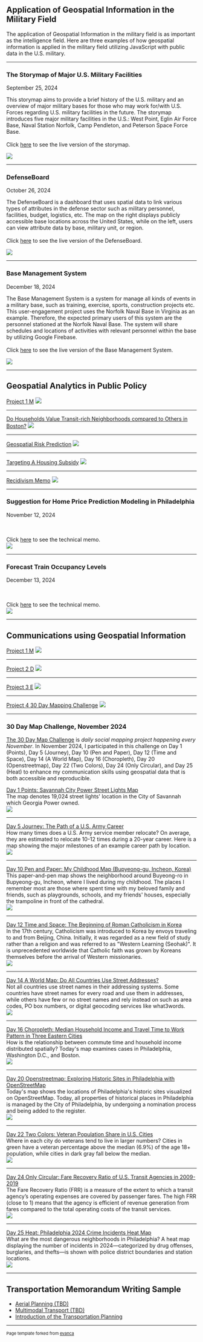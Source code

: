 ## Application of Geospatial Information in the Military Field

The application of Geospatial Information in the military field is as important as the intelligence field. Here are three examples of how geospatial information is applied in the military field utilizing JavaScript with public data in the U.S. military.

---

### The Storymap of Major U.S. Military Facilities

September 25, 2024

This storymap aims to provide a brief history of the U.S. military and an overview of major military bases for those who may work for/with U.S. Forces regarding U.S. military facilities in the future. 
The storymap introduces five major military facilities in the U.S.: West Point, Eglin Air Force Base, Naval Station Norfolk, Camp Pendleton, and Peterson Space Force Base.
<br><br>Click [here](https://yjmark.github.io/story-map-project/Jun_Youngsang/) to see the live version of the storymap.

<img src="images/storymapimage.jpeg?raw=true"/>

---

### DefenseBoard

October 26, 2024

The DefenseBoard is a dashboard that uses spatial data to link various types of attributes in the defense sector such as military personnel, facilities, budget, logistics, etc.
The map on the right displays publicly accessible base locations across the United States, while on the left, users can view attribute data by base, military unit, or region.
<br><br>Click [here](https://yjmark.github.io/dashboard-project/Jun_Youngsang/) to see the live version of the DefenseBoard.

<img src="images/dashboardimage.jpeg?raw=true"/>

---

### Base Management System

December 18, 2024

The Base Management System is a system for manage all kinds of events in a military base, such as training, exercise, sports, construction projects etc. This user-engagement project uses the Norfolk Naval Base in Virginia as an example. Therefore, the expected primary users of this system are the personnel stationed at the Norfolk Naval Base. The system will share schedules and locations of activities with relevant personnel within the base by utilizing Google Firebase.
<br><br>Click [here](https://yjmark.github.io/engagement-project/Jun_Youngsang/) to see the live version of the Base Management System.

<img src="images/engagementimage.jpeg?raw=true"/>

---


## Geospatial Analytics in Public Policy



[Project 1 M](/sample_page)
<img src="images/dummy_thumbnail.jpg?raw=true"/>

---
[Do Households Value Transit-rich Neighborhoods compared to Others in Boston?](/pdf/sample_presentation.pdf)
<img src="images/dummy_thumbnail.jpg?raw=true"/>

---
[Geospatial Risk Prediction](http://example.com/)
<img src="images/dummy_thumbnail.jpg?raw=true"/>

---
[Targeting A Housing Subsidy](http://example.com/)
<img src="images/dummy_thumbnail.jpg?raw=true"/>

---
[Recidivism Memo](http://example.com/)
<img src="images/dummy_thumbnail.jpg?raw=true"/>

---

### Suggestion for Home Price Prediction Modeling in Philadelphia

November 12, 2024

<br><br>Click [here](https://yjmark.github.io/Midterm_Agarwal_Jun/Midterm_Agarwal_Jun_FInal_predict_resubmit.html) to see the technical memo.
<br><img src="images/dummy_thumbnail.jpg?raw=true"/>

---

### Forecast Train Occupancy Levels

December 13, 2024

<br><br>Click [here](https://yjmark.github.io/Final_Indriaty_Jun/Final_Indriaty_Jun.html) to see the technical memo.
<br><img src="images/dummy_thumbnail.jpg?raw=true"/>

---

## Communications using Geospatial Information

[Project 1 M](/sample_page)
<img src="images/dummy_thumbnail.jpg?raw=true"/>

---
[Project 2 D](/pdf/sample_presentation.pdf)
<img src="images/dummy_thumbnail.jpg?raw=true"/>

---
[Project 3 E](http://example.com/)
<img src="images/dummy_thumbnail.jpg?raw=true"/>

---
[Project 4 30 Day Mapping Challenge](http://example.com/)
<img src="images/dummy_thumbnail.jpg?raw=true"/>

---

### 30 Day Map Challenge, November 2024

[The 30 Day Map Challenge](https://30daymapchallenge.com/) is <i>daily social mapping project happening every November</i>. In November 2024, I participated in this challenge on Day 1 (Points), Day 5 (Journey), Day 10 (Pen and Paper), Day 12 (Time and Space), Day 14 (A World Map), Day 16 (Choropleth), Day 20 (Openstreetmap), Day 22 (Two Colors), Day 24 (Only Circular), and Day 25 (Heat) to enhance my communication skills using geospatial data that is both accessible and reproducible.

[Day 1 Points: Savannah City Power Street Lights Map](https://github.com/yjmark/30DayMapChallenge_2024_Jun/blob/main/Day01_PointsofStreetLights/)
<br>The map denotes 19,024 street lights' location in the City of Savannah which Georgia Power owned.
<br><img src="https://github.com/yjmark/30DayMapChallenge_2024_Jun/blob/main/Day01_PointsofStreetLights/01-youngsang-jun.png?raw=true"/>

---
[Day 5 Journey: The Path of a U.S. Army Career](https://github.com/yjmark/30DayMapChallenge_2024_Jun/blob/main/Day05_Journey/)
<br>How many times does a U.S. Army service member relocate? On average, they are estimated to relocate 10-12 times during a 20-year career. Here is a map showing the major milestones of an example career path by location.
<br><img src="https://github.com/yjmark/30DayMapChallenge_2024_Jun/blob/main/Day05_Journey/05-youngsang-jun.png?raw=true"/>

---
[Day 10 Pen and Paper: My Childhood Map (Bupyeong-gu, Incheon, Korea)](https://github.com/yjmark/30DayMapChallenge_2024_Jun/blob/main/Day10_PenandPaper/)
<br>This paper-and-pen map shows the neighborhood around Buyeong-ro in Bupyeong-gu, Incheon, where I lived during my childhood. The places I remember most are those where spent time with my beloved family and friends, such as playgrounds, schools, and my friends' houses, especially the trampoline in front of the cathedral.
<br><img src="https://github.com/yjmark/30DayMapChallenge_2024_Jun/blob/main/Day10_PenandPaper/Day10_Jun.jpg?raw=true"/>

---
[Day 12 Time and Space: The Beginning of Roman Catholicism in Korea](https://github.com/yjmark/30DayMapChallenge_2024_Jun/blob/main/Day12_KoreaandRomanCatholic/)
<br>In the 17th century, Catholicism was introduced to Korea by envoys traveling to and from Beijing, China. Initially, it was regarded as a new field of study rather than a religion and was referred to as \"Western Learning (Seohak)\". It is unprecedented worldwide that Catholic faith was grown by Koreans themselves before the arrival of Western missionaries.
<br><img src="https://github.com/yjmark/30DayMapChallenge_2024_Jun/blob/main/Day12_KoreaandRomanCatholic/12-youngsang-jun.png?raw=true"/>

---
[Day 14 A World Map: Do All Countries Use Street Addresses?](https://github.com/yjmark/30DayMapChallenge_2024_Jun/blob/main/Day14_UPU_StreetAddress/)
<br>Not all countries use street names in their addressing systems. Some countries have street names for every road and use them in addresses, while others have few or no street names and rely instead on such as area codes, PO box numbers, or digital geocoding services like what3words.
<br><img src="https://github.com/yjmark/30DayMapChallenge_2024_Jun/blob/main/Day14_UPU_StreetAddress/14-youngsang-jun.jpg?raw=true"/>

---
[Day 16 Choropleth: Median Household Income and Travel Time to Work Pattern in Three Eastern Cities](https://github.com/yjmark/30DayMapChallenge_2024_Jun/blob/main/Day16_ACS_Income-TimeTravel)
<br>How is the relationship between commute time and household income distributed spatially? Today's map examines cases in Philadelphia, Washington D.C., and Boston.
<br><img src="https://github.com/yjmark/30DayMapChallenge_2024_Jun/blob/main/Day16_ACS_Income-TimeTravel/16-youngsang-jun.png?raw=true"/>

---
[Day 20 Openstreetmap: Exploring Historic Sites in Philadelphia with OpenStreetMap](https://github.com/yjmark/30DayMapChallenge_2024_Jun/blob/main/Day20_Openstreetmap/)
<br>Today's map shows the locations of Philadelphia's historic sites visualized on OpenStreetMap. Today, all properties of historical places in Philadelphia is managed by the City of Philadelphia, by undergoing a nomination process and being added to the register. 
<br><img src="https://github.com/yjmark/30DayMapChallenge_2024_Jun/blob/main/Day20_Openstreetmap/20-youngsang-jun.png?raw=true"/>

---
[Day 22 Two Colors: Veteran Population Share in U.S. Cities](https://github.com/yjmark/30DayMapChallenge_2024_Jun/blob/main/Day22_TwoColors/)
<br>Where in each city do veterans tend to live in larger numbers? Cities in green have a veteran percentage above the median (6.9%) of the age 18+ population, while cities in dark gray fall below the median.
<br><img src="https://github.com/yjmark/30DayMapChallenge_2024_Jun/blob/main/Day22_TwoColors/22-youngsang-jun.png?raw=true"/>

---
[Day 24 Only Circular: Fare Recovery Ratio of U.S. Transit Agencies in 2009-2019](https://github.com/yjmark/30DayMapChallenge_2024_Jun/blob/main/Day24_OnlyCircularFRR/)
<br>The Fare Recovery Ratio (FRR) is a measure of the extent to which a transit agency’s operating expenses are covered by passenger fares. The high FRR (close to 1) means that the agency is efficient of revenue generation from fares compared to the total operating costs of the transit services.
<br><img src="https://github.com/yjmark/30DayMapChallenge_2024_Jun/blob/main/Day24_OnlyCircularFRR/24-youngsang-jun.png?raw=true"/>

---
[Day 25 Heat: Philadelphia 2024 Crime Incidents Heat Map](https://github.com/yjmark/30DayMapChallenge_2024_Jun/blob/main/Day25_Heat/)
<br>What are the most dangerous neighborhoods in Philadelphia? A heat map displaying the number of incidents in 2024—categorized by drug offenses, burglaries, and thefts—is shown with police district boundaries and station locations.
<br><img src="https://github.com/yjmark/30DayMapChallenge_2024_Jun/blob/main/Day25_Heat/25-youngsang-jun.png?raw=true"/>

---

## Transportation Memorandum Writing Sample

- [Aerial Planning (TBD)](http://example.com/)
- [Multimodal Transport (TBD)](http://example.com/)
- [Introduction of the Transportation Planning](http://example.com/)

---
<p style="font-size:11px">Page template forked from <a href="https://github.com/evanca/quick-portfolio">evanca</a></p>
<!-- Remove above link if you don't want to attribute -->
